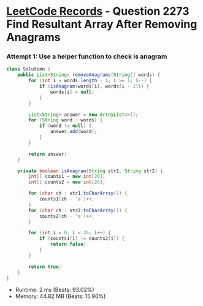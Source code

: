 # [LeetCode Records](../../README.md) - Question 2273 Find Resultant Array After Removing Anagrams

### Attempt 1: Use a helper function to check is anagram
```java
class Solution {
    public List<String> removeAnagrams(String[] words) {
        for (int i = words.length - 1; i >= 1; i--) {
            if (isAnagram(words[i], words[i - 1])) {
                words[i] = null;
            }
        }

        List<String> answer = new ArrayList<>();
        for (String word : words) {
            if (word != null) {
                answer.add(word);
            }
        }

        return answer;
    }

    private boolean isAnagram(String str1, String str2) {
        int[] counts1 = new int[26];
        int[] counts2 = new int[26];

        for (char ch : str1.toCharArray()) {
            counts1[ch - 'a']++;
        }
        for (char ch : str2.toCharArray()) {
            counts2[ch - 'a']++;
        }

        for (int i = 0; i < 26; i++) {
            if (counts1[i] != counts2[i]) {
                return false;
            }
        }

        return true;
    }
}
```
- Runtime: 2 ms (Beats: 93.02%)
- Memory: 44.82 MB (Beats: 15.90%)

<br>

